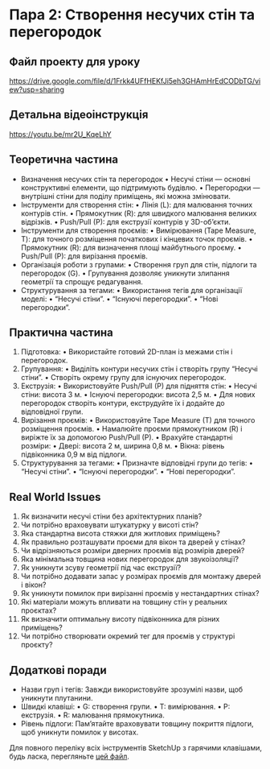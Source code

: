 # Пара 2: Створення несучих стін та перегородок

## Файл проекту для уроку
https://drive.google.com/file/d/1Frkk4UFfHEKfJi5eh3GHAmHrEdCODbTG/view?usp=sharing
## Детальна відеоінструкція
https://youtu.be/mr2U_KqeLhY

## Теоретична частина
- Визначення несучих стін та перегородок
  • Несучі стіни — основні конструктивні елементи, що підтримують будівлю.
  • Перегородки — внутрішні стіни для поділу приміщень, які можна змінювати.
- Інструменти для створення стін:
  • Лінія (L): для малювання точних контурів стін.
  • Прямокутник (R): для швидкого малювання великих відрізків.
  • Push/Pull (P): для екструзії контурів у 3D-об’єкти.
- Інструменти для створення проємів:
  • Вимірювання (Tape Measure, T): для точного розміщення початкових і кінцевих точок проємів.
  • Прямокутник (R): для визначення площі майбутнього проєму.
  • Push/Pull (P): для вирізання проємів.
- Організація роботи з групами:
  • Створення груп для стін, підлоги та перегородок (G).
  • Групування дозволяє уникнути злипання геометрії та спрощує редагування.
- Структурування за тегами:
  • Використання тегів для організації моделі:
  • “Несучі стіни”.
  • “Існуючі перегородки”.
  • “Нові перегородки”.

## Практична частина
1. Підготовка:
  • Використайте готовий 2D-план із межами стін і перегородок.
2. Групування:
  • Виділіть контури несучих стін і створіть групу “Несучі стіни”.
  • Створіть окрему групу для існуючих перегородок.
3. Екструзія:
  • Використовуйте Push/Pull (P) для підняття стін:
  • Несучі стіни: висота 3 м.
  • Існуючі перегородки: висота 2,5 м.
  • Для нових перегородок створіть контури, екструдуйте їх і додайте до відповідної групи.
4. Вирізання проємів:
  • Використовуйте Tape Measure (T) для точного розміщення проємів.
  • Намалюйте проєми прямокутником (R) і виріжте їх за допомогою Push/Pull (P).
  • Врахуйте стандартні розміри:
  • Двері: висота 2 м, ширина 0,8 м.
  • Вікна: рівень підвіконника 0,9 м від підлоги.
5. Структурування за тегами:
  • Призначте відповідні групи до тегів:
  • “Несучі стіни”.
  • “Існуючі перегородки”.
  • “Нові перегородки”.

## Real World Issues
1. Як визначити несучі стіни без архітектурних планів?
2. Чи потрібно враховувати штукатурку у висоті стін?
3. Яка стандартна висота стяжки для житлових приміщень?
4. Як правильно розташувати проєми для вікон та дверей у стінах?
5. Чи відрізняються розміри дверних проємів від розмірів дверей?
6. Яка мінімальна товщина нових перегородок для звукоізоляції?
7. Як уникнути зсуву геометрії під час екструзії?
8. Чи потрібно додавати запас у розмірах проємів для монтажу дверей і вікон?
9. Як уникнути помилок при вирізанні проємів у нестандартних стінах?
10. Які матеріали можуть впливати на товщину стін у реальних проєктах?
11. Як визначити оптимальну висоту підвіконника для різних приміщень?
12. Чи потрібно створювати окремий тег для проємів у структурі проєкту?

## Додаткові поради
- Назви груп і тегів: Завжди використовуйте зрозумілі назви, щоб уникнути плутанини.
- Швидкі клавіші:
  • G: створення групи.
  • T: вимірювання.
  • P: екструзія.
  • R: малювання прямокутника.
- Рівень підлоги: Пам’ятайте враховувати товщину покриття підлоги, щоб уникнути помилок у висотах.

Для повного переліку всіх інструментів SketchUp з гарячими клавішами, будь ласка, перегляньте [цей файл](sketchup-tools-hotkeys.md).
